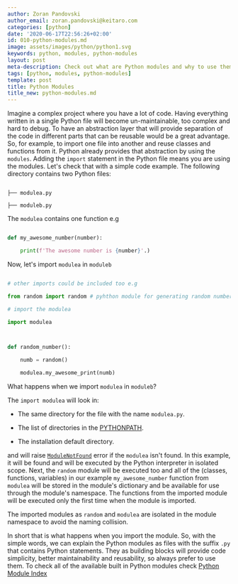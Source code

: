 ```yaml
---
author: Zoran Pandovski
author_email: zoran.pandovski@keitaro.com
categories: [python]
date: '2020-06-17T22:56:26+02:00'
id: 010-python-modules.md
image: assets/images/python/python1.svg
keywords: python, modules, python-modules
layout: post
meta-description: Check out what are Python modules and why to use them
tags: [python, modules, python-modules]
template: post
title: Python Modules
title_new: python-modules.md
---
```




Imagine a complex project where you have a lot of code. Having everything written in a single Python file will become un-maintainable, too complex and hard to debug. To have an abstraction layer that will provide separation of the code in different parts that can be reusable would be a great advantage. So, for example, to import one file into another and reuse classes and functions from it. Python already provides that abstraction by using the `modules`. Adding the `import` statement in the Python file means you are using the modules. Let's check that with a simple code example. The following directory contains two Python files:



```

├── modulea.py

├── moduleb.py

```



The `modulea` contains one function e.g



```python

def my_awesome_number(number):

    print(f'The awesome number is {number}'.)

```



Now, let's import `modulea` in `moduleb`



```python

# other imports could be included too e.g 

from random import random # pyhthon module for generating random numbers

# import the modulea

import modulea



def random_number():

    numb = random()

    modulea.my_awesome_print(numb)

```



What happens when we import `modulea` in `moduleb`?



The `import modulea` will look in:

* The same directory for the file with the name `modulea.py`.

* The list of directories in the [PYTHONPATH](https://docs.python.org/3/using/cmdline.html#envvar-PYTHONPATH).

* The installation default directory.



and will raise [`ModuleNotFound`](https://docs.python.org/3/library/exceptions.html#ModuleNotFoundError) error if the `modulea` isn't found. In this example, it will be found and will be executed by the Python interpreter in isolated scope. Next, the `random` module will be executed too and all of the (classes, functions, variables) in our example `my_awesome_number` function from `modulea` will be stored in the module's dictionary and be available for use through the module's namespace. The functions from the imported module will be executed only the first time when the module is imported.

The imported modules as `random` and `modulea` are isolated in the module namespace to avoid the naming collision. 

In short that is what happens when you import the module. So, with the simple words, we can explain the Python modules as files with the suffix `.py` that contains Python statements. They as building blocks will provide code simplicity, better maintainability and reusability, so always prefer to use them. To check all of the available built in Python modules check [Python Module Index](https://docs.python.org/3/py-modindex.html)